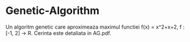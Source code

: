 # Genetic-Algorithm
Un algoritm genetic care aproximeaza maximul functiei f(x) = x^2+x+2, f : [-1, 2] -> R.
Cerinta este detaliata in AG.pdf.